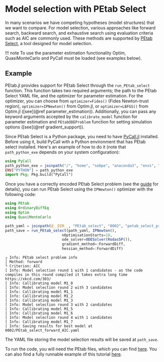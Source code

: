 # Model selection with PEtab Select

In many scenarios we have competing hypotheses (model structures) that we want to compare. For model selection, various approaches like forward search, backward search, and exhaustive search using evaluation criteria such as AIC are commonly used. These methods are supported by [PEtab Select](https://github.com/PEtab-dev/petab_select), a tool designed for model selection.

!!! note
    To use the parameter estimation functionality Optim, QuasiMonteCarlo and PyCall must be loaded (see examples below).

## Example

PEtab.jl provides support for PEtab Select through the `run_PEtab_select` function. This function takes two required arguments; the path to the PEtab Select YAML file, and the optimizer for parameter estimation. For the optimizer, you can choose from `optimizer=Fides()` (Fides Newton-trust region), `optimizer=IPNewton()` from Optim.jl, or `optimizer=LBFGS()` from Optim.jl ([see](@ref parameter_estimation)). Additionally, you can pass any keyword arguments accepted by the `calibrate_model` function for parameter estimation and `PEtabODEProblem` function for setting simulation options ([see](@ref gradient_support)).

Since PEtab Select is a Python package, you need to have [PyCall.jl](https://github.com/JuliaPy/PyCall.jl) installed. Before using it, build PyCall with a Python environment that has PEtab select installed. Here's an example of how to do it (note that `path_python_exe` depends on your system configuration):

```julia
using PyCall
path_python_exe = joinpath("/", "home", "sebpe", "anaconda3", "envs", "PeTab", "bin", "python")
ENV["PYTHON"] = path_python_exe
import Pkg; Pkg.build("PyCall")
```

Once you have a correctly encoded PEtab Select problem (see the [guide](https://github.com/PEtab-dev/petab_select) for details), you can run PEtab Select using the `IPNewton()` optimizer with the following code:

```julia
using PEtab 
using OrdinaryDiffEq
using Optim
using QuasiMonteCarlo

path_yaml = joinpath(@__DIR__, "PEtab_select", "0002", "petab_select_problem.yaml")
path_save = run_PEtab_select(path_yaml, IPNewton(), 
                          nOptimisationStarts=10, 
                          ode_solver=ODESolver(Rodas5P()),
                          gradient_method=:ForwardDiff, 
                          hessian_method=:ForwardDiff)
```
```
┌ Info: PEtab select problem info
│ Method: forward
└ Criterion: AIC
[ Info: Model selection round 1 with 1 candidates - as the code compiles in this round compiled it takes extra long time https://xkcd.com/303/
[ Info: Callibrating model M1_0
[ Info: Model selection round 2 with 3 candidates
[ Info: Callibrating model M1_1
[ Info: Callibrating model M1_2
[ Info: Callibrating model M1_3
[ Info: Model selection round 3 with 2 candidates
[ Info: Callibrating model M1_5
[ Info: Callibrating model M1_6
[ Info: Model selection round 4 with 1 candidates
[ Info: Callibrating model M1_7
[ Info: Saving results for best model at 0002/PEtab_select_forward_AIC.yaml
```

The YAML file storing the model selection results will be saved at `path_save`.

To run the code, you will need the PEtab files, which you can find [here](https://github.com/sebapersson/PEtab.jl/tree/main/examples/0002). You can also find a fully runnable example of this tutorial [here](https://github.com/sebapersson/PEtab.jl/tree/main/examples/PEtab_select.jl).